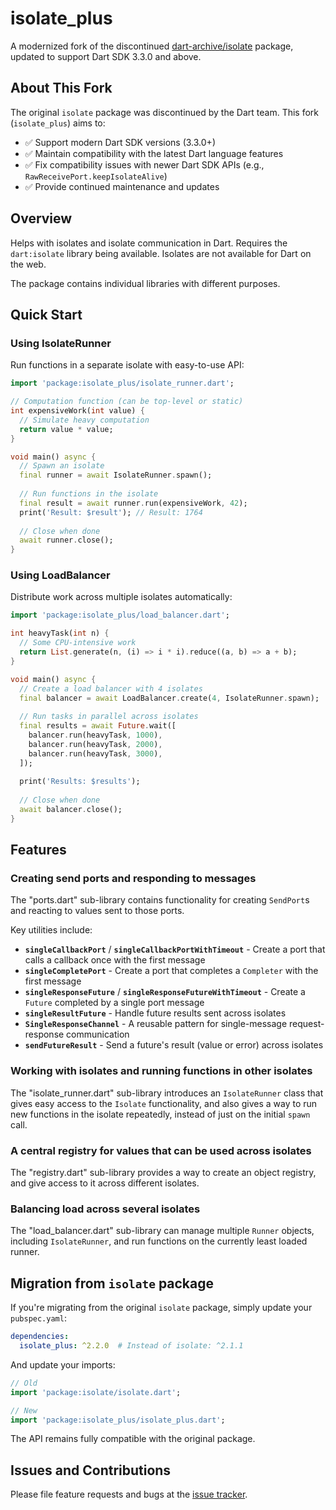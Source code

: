 
# isolate_plus

A modernized fork of the discontinued [dart-archive/isolate](https://github.com/dart-archive/isolate) package, updated to support Dart SDK 3.3.0 and above.

## About This Fork

The original `isolate` package was discontinued by the Dart team. This fork (`isolate_plus`) aims to:
- ✅ Support modern Dart SDK versions (3.3.0+)
- ✅ Maintain compatibility with the latest Dart language features
- ✅ Fix compatibility issues with newer Dart SDK APIs (e.g., `RawReceivePort.keepIsolateAlive`)
- ✅ Provide continued maintenance and updates

## Overview

Helps with isolates and isolate communication in Dart.
Requires the `dart:isolate` library being available.
Isolates are not available for Dart on the web.

The package contains individual libraries with different purposes.

## Quick Start

### Using IsolateRunner

Run functions in a separate isolate with easy-to-use API:

```dart
import 'package:isolate_plus/isolate_runner.dart';

// Computation function (can be top-level or static)
int expensiveWork(int value) {
  // Simulate heavy computation
  return value * value;
}

void main() async {
  // Spawn an isolate
  final runner = await IsolateRunner.spawn();
  
  // Run functions in the isolate
  final result = await runner.run(expensiveWork, 42);
  print('Result: $result'); // Result: 1764
  
  // Close when done
  await runner.close();
}
```

### Using LoadBalancer

Distribute work across multiple isolates automatically:

```dart
import 'package:isolate_plus/load_balancer.dart';

int heavyTask(int n) {
  // Some CPU-intensive work
  return List.generate(n, (i) => i * i).reduce((a, b) => a + b);
}

void main() async {
  // Create a load balancer with 4 isolates
  final balancer = await LoadBalancer.create(4, IsolateRunner.spawn);
  
  // Run tasks in parallel across isolates
  final results = await Future.wait([
    balancer.run(heavyTask, 1000),
    balancer.run(heavyTask, 2000),
    balancer.run(heavyTask, 3000),
  ]);
  
  print('Results: $results');
  
  // Close when done
  await balancer.close();
}
```

## Features

### Creating send ports and responding to messages

The "ports.dart" sub-library contains functionality
for creating `SendPort`s and reacting to values sent to those ports.

Key utilities include:
- **`singleCallbackPort`** / **`singleCallbackPortWithTimeout`** - Create a port that calls a callback once with the first message
- **`singleCompletePort`** - Create a port that completes a `Completer` with the first message
- **`singleResponseFuture`** / **`singleResponseFutureWithTimeout`** - Create a `Future` completed by a single port message
- **`singleResultFuture`** - Handle future results sent across isolates
- **`SingleResponseChannel`** - A reusable pattern for single-message request-response communication
- **`sendFutureResult`** - Send a future's result (value or error) across isolates

### Working with isolates and running functions in other isolates

The "isolate_runner.dart" sub-library introduces an `IsolateRunner` class
that gives easy access to the `Isolate` functionality, and also
gives a way to run new functions in the isolate repeatedly, instead of
just on the initial `spawn` call.

### A central registry for values that can be used across isolates

The "registry.dart" sub-library provides a way to create an
object registry, and give access to it across different isolates.

### Balancing load across several isolates

The "load_balancer.dart" sub-library can manage multiple `Runner` objects,
including `IsolateRunner`, and run functions on the currently least loaded
runner.

## Migration from `isolate` package

If you're migrating from the original `isolate` package, simply update your `pubspec.yaml`:

```yaml
dependencies:
  isolate_plus: ^2.2.0  # Instead of isolate: ^2.1.1
```

And update your imports:

```dart
// Old
import 'package:isolate/isolate.dart';

// New
import 'package:isolate_plus/isolate_plus.dart';
```

The API remains fully compatible with the original package.

## Issues and Contributions

Please file feature requests and bugs at the [issue tracker][tracker].

[tracker]: https://github.com/arcticfox1919/isolate_plus/issues
